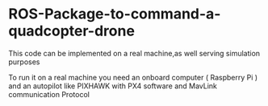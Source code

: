 # ROS-Package-to-command-a-quadcopter-drone
This code can be implemented on a real machine,as well serving simulation purposes

To run it on a real machine you need an onboard computer ( Raspberry Pi ) and an autopilot like PIXHAWK with PX4 software and MavLink communication Protocol

